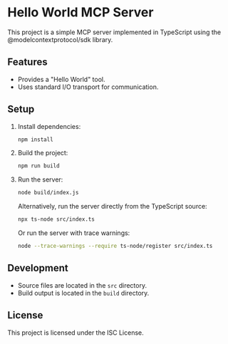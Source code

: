 # Hello World MCP Server

This project is a simple MCP server implemented in TypeScript using the @modelcontextprotocol/sdk library.

## Features
- Provides a "Hello World" tool.
- Uses standard I/O transport for communication.

## Setup
1. Install dependencies:
   ```bash
   npm install
   ```
2. Build the project:
   ```bash
   npm run build
   ```
3. Run the server:
   ```bash
   node build/index.js
   ```
   Alternatively, run the server directly from the TypeScript source:
   ```bash
   npx ts-node src/index.ts
   ```
   Or run the server with trace warnings:
   ```bash
   node --trace-warnings --require ts-node/register src/index.ts
   ```

## Development
- Source files are located in the `src` directory.
- Build output is located in the `build` directory.

## License
This project is licensed under the ISC License.
